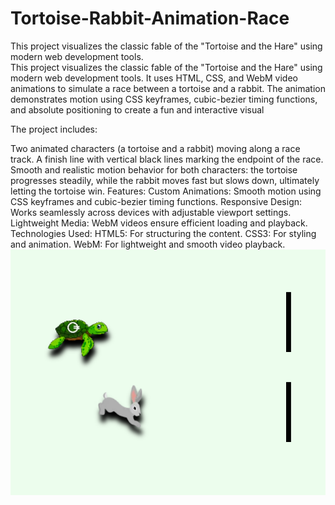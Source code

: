 # Tortoise-Rabbit-Animation-Race
This project visualizes the classic fable of the "Tortoise and the Hare" using modern web development tools.  
This project visualizes the classic fable of the "Tortoise and the Hare" using modern web development tools. It uses HTML, CSS, and WebM video animations to simulate a race between a tortoise and a rabbit. The animation demonstrates motion using CSS keyframes, cubic-bezier timing functions, and absolute positioning to create a fun and interactive visual

The project includes:

Two animated characters (a tortoise and a rabbit) moving along a race track.
A finish line with vertical black lines marking the endpoint of the race.
Smooth and realistic motion behavior for both characters: the tortoise progresses steadily, while the rabbit moves fast but slows down, ultimately letting the tortoise win.
Features:
Custom Animations: Smooth motion using CSS keyframes and cubic-bezier timing functions.
Responsive Design: Works seamlessly across devices with adjustable viewport settings.
Lightweight Media: WebM videos ensure efficient loading and playback.
Technologies Used:
HTML5: For structuring the content.
CSS3: For styling and animation.
WebM: For lightweight and smooth video playback.
![image alt](https://github.com/bdnath702/Tortoise-Rabbit-Animation-Race/blob/main/Screenshot%202025-01-27%20223042.png?raw=true)
